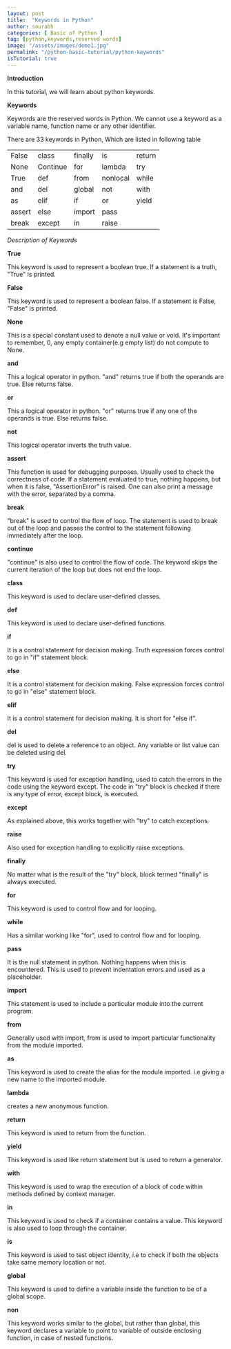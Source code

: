 ```yaml
---
layout: post
title:  "Keywords in Python"
author: sourabh
categories: [ Basic of Python ]
tag: [python,keywords,reserved words]
image: "/assets/images/demo1.jpg"
permalink: "/python-basic-tutorial/python-keywords"
isTutorial: true
---
```


**Introduction**

In this tutorial, we will learn about python keywords.

**Keywords**

Keywords are the reserved words in Python. We cannot use a keyword as a variable name, function name or any other identifier.

There are 33 keywords in Python, Which are listed in following table

|  |   | | | |
|--|--|--|--|--|
| False |   class  | finally | is     | return |
| None  |  Continue |     for |    lambda | try
| True  |  def |    from   | nonlocal |        while
| and   |  del  |   global | not |    with
| as    |  elif  |  if    |  or   |   yield
| assert |  else  |  import | pass     
| break  | except | in  |    raise    

*Description of Keywords*

**True**

This keyword is used to represent a boolean true. If a statement is a truth, "True" is printed.


**False**

This keyword is used to represent a boolean false. If a statement is False, "False" is printed.


**None**

This is a special constant used to denote a null value or void. It's important to remember, 0, any empty container(e.g empty list) do not compute to None.


**and**

This a logical operator in python. "and" returns true if both the operands are true. Else returns false.


**or**

This a logical operator in python. "or" returns true if any one of the operands is true. Else returns false.


**not**

This logical operator inverts the truth value.


**assert**

This function is used for debugging purposes. Usually used to check the correctness of code. If a statement evaluated to true, nothing happens, but when it is false, "AssertionError" is raised. One can also print a message with the error, separated by a comma.


**break**

"break" is used to control the flow of loop. The statement is used to break out of the loop and passes the control to the statement following immediately after the loop.


**continue**

"continue" is also used to control the flow of code. The keyword skips the current iteration of the loop but does not end the loop.


**class**

This keyword is used to declare user-defined classes.


**def**

This keyword is used to declare user-defined functions.


**if**

It is a control statement for decision making. Truth expression forces control to go in "if" statement block.


**else**

It is a control statement for decision making. False expression forces control to go in "else" statement block.


**elif**

It is a control statement for decision making. It is short for "else if".


**del**

del is used to delete a reference to an object. Any variable or list value can be deleted using del.


**try**

This keyword is used for exception handling, used to catch the errors in the code using the keyword except. The code in "try" block is checked if there is any type of error, except block, is executed.


**except**

As explained above, this works together with "try" to catch exceptions.


**raise**

Also used for exception handling to explicitly raise exceptions.


**finally**

No matter what is the result of the "try" block, block termed "finally" is always executed.


**for**

This keyword is used to control flow and for looping.


**while**

Has a similar working like "for", used to control flow and for looping.


**pass**

It is the null statement in python. Nothing happens when this is encountered. This is used to prevent indentation errors and used as a placeholder.


**import**

This statement is used to include a particular module into the current program.


**from**

Generally used with import, from is used to import particular functionality from the module imported.


**as**

This keyword is used to create the alias for the module imported. i.e giving a new name to the imported module.


**lambda**

creates a new anonymous function.


**return**

This keyword is used to return from the function.


**yield**

This keyword is used like return statement but is used to return a generator.


**with**

This keyword is used to wrap the execution of a block of code within methods defined by context manager.


**in**

This keyword is used to check if a container contains a value. This keyword is also used to loop through the container.


**is**

This keyword is used to test object identity, i.e to check if both the objects take same memory location or not.


**global**

This keyword is used to define a variable inside the function to be of a global scope.


**non**

This keyword works similar to the global, but rather than global, this keyword declares a variable to point to variable of outside enclosing function, in case of nested functions.
